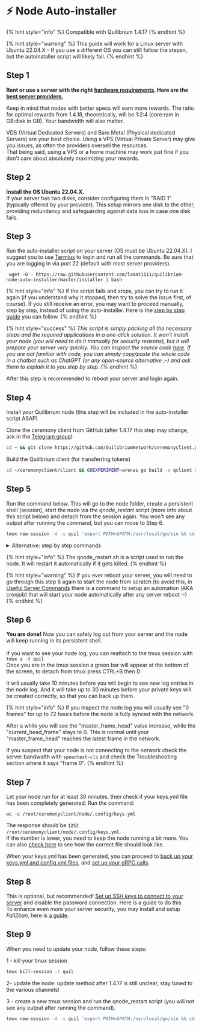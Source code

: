 # ⚡ Node Auto-installer

{% hint style="info" %}
Compatible with Quilibrium 1.4.17
{% endhint %}

{% hint style="warning" %}
This guide will work for a Linux server with Ubuntu 22.04.X - If you use a different OS you can still follow the stepsn, but the autoinstaller script will likely fail.
{% endhint %}

## Step 1

**Rent or use a server with the right** [**hardware requirements**](hardware-requirements.md)**. Here are the** [**best server providers.**](best-server-providers.md)

Keep in mind that nodes with better specs will earn more rewards. The ratio for optimal rewards from 1.4.18, theoretically, will be 1:2:4 (core:ram in GB:disk in GB). Your bandwidth will also matter.

VDS (Virtual Dedicated Servers) and Bare Metal (Physical dedicated Servers) are your best choice. Using a VPS (Virtual Private Server) may give you issues, as often the providers oversell the resources.\
That being said, using a VPS or a home machine may work just fine if you don't care about absolutely maximizing your rewards.

## Step 2

**Install the OS Ubuntu 22.04.X.**\
If your server has two disks, consider configuring them in "RAID 1" (typically offered by your provider). This setup mirrors one disk to the other, providing redundancy and safeguarding against data loss in case one disk fails.

## Step 3

Run the auto-installer script on your server (OS must be Ubuntu 22.04.X). I suggest you to use [Termius](https://termius.com/) to login and run all the commands. Be sure that you are logging in via port 22 (default with most server providers).

```
 wget -O - https://raw.githubusercontent.com/lamat1111/quilibrium-node-auto-installer/master/installer | bash
```

{% hint style="info" %}
If the script fails and stops, you can try to run it again (if you understand why it stopped, then try to solve the issue first, of course). If you still receive an error, you may want to proceed manually, step by step, instead of using the auto-installer. Here is the [step by step guide](node-step-by-step-installation.md) you can follow.
{% endhint %}

{% hint style="success" %}
_This script is simply packing all the necessary steps and the required applications in a one-click solution. It won't install your node (you will need to do it manually for security reasons), but it will prepare your server very quickly. You can inspect the source code_ [_here_](https://github.com/lamat1111/Quilibrium-Node-Auto-Installer/blob/main/installer)_. If you are not familiar with code, you can simply copy/paste the whole code in a chatbot such as ChatGPT (or any open-source alternative ;-) and ask them to explain it to you step by step._
{% endhint %}

After this step is recommended to reboot your server and login again.

## Step 4

Install your Quilibrium node (this step will be included in the auto-installer script ASAP)

Clone the ceremony client from GitHub  (after 1.4.17 this step may change, ask in the [Telegram group](https://t.me/quilibrium))

```bash
cd ~ && git clone https://github.com/QuilibriumNetwork/ceremonyclient.git
```

Build the Quilibrium client (for transferring tokens)

```bash
cd ~/ceremonyclient/client && GOEXPERIMENT=arenas go build -o qclient main.go
```

## Step 5

Run the command below. This will go to the node folder, create a persistent shell (session), start the node via the _qnode\_restart_ script (more info about this script below) and detach from the session again. You won't see any output after running the command, but you can move to Step 6.

```bash
tmux new-session -d -s quil 'export PATH=$PATH:/usr/local/go/bin && cd ~/ceremonyclient/node && ~/scripts/qnode_restart.sh'
```

<details>

<summary>Alternative: step by step commands</summary>

You can also run these command one after the other if you prefer.

```
cd ceremonyclient/node 
```

```
tmux new-session -s quil 
```

```
~/scripts/qnode_restart.sh
```

To detach from tmux press CTRL+B then D. Now you can safely logout from your server and the node will keep running in its persistent shell.\
To reattach to the tmux session and see your node log, just use `tmux a -t quil`. You can recognize when you are inside your tmux session because there will be a green bar at the bottom of the screen.\
To stop the node, from inside tmux click CTRL+C\
To restart the node, from inside tmux run `./poor_mans_cd.sh`

</details>

{% hint style="info" %}
The qnode\_restart.sh is a script used to run the node. It will restart it automatically if it gets killed.
{% endhint %}

{% hint style="warning" %}
If you ever reboot your server, you will need to go through this step 6 again to start the node from scratch (to avoid this, in [Useful Server Commands](useful-server-commands.md#create-cronjob-to-run-the-node-automatically-after-a-reboot) there is a command to setup an automation (AKA cronjob) that will start your node automatically after any server reboot :-)
{% endhint %}

## Step 6

**You are done!** Now you can safely log out from your server and the node will keep running in its persistent shell.\
\
If you want to see your node log, you can reattach to the tmux session with `tmux a -t quil`\
Once you are in the tmux session a green bar will appear at the bottom of the screen, to detach from tmux press CTRL+B then D.

It will usually take 10 minutes before you will begin to see new log entries in the node log. And it will take up to 30 minutes before your private keys will be created correctly, so that you can back up them.

{% hint style="info" %}
If you inspect the node log you will usually see "0 frames" for up to 72 hours before the node is fully synced with the network.&#x20;

After a while you will see the "master\_frame\_head" value increase, while the "current\_head\_frame" stays to 0. This is normal until your "master\_frame\_head" reaches the latest frame in the network.&#x20;

If you suspect that your node is not connecting to the network check the server bandwidth with `speedtest-cli` and check the Troubleshooting section where it says "frame 0".
{% endhint %}

## Step 7

Let your node run for at least 30 minutes, then check if your keys.yml file has been completely generated. Run the command:

```
wc -c /root/ceremonyclient/node/.config/keys.yml
```

The response should be `1252 /root/ceremonyclient/node/.config/keys.yml`.\
If the number is lower, you need to keep the node running a bit more. You can also [check here](backup-your-private-keys.md#what-does-a-correct-keys.yml-file-look-like) to see how the correct file should look like.

When your keys.yml has been generated, you can proceed to [back up your keys.yml and config.yml files](backup-your-private-keys.md), and [set up your gRPC calls](set-up-the-grpc-calls.md).

## Step 8

This is optional, but recommended! [Set up SSH keys to connect to your server](set-up-ssh-keys.md) and disable the password connection. Here is a guide to do this.\
To enhance even more your server security, you may install and setup _Fail2ban_, here is [a guide](https://www.digitalocean.com/community/tutorials/how-to-protect-ssh-with-fail2ban-on-ubuntu-20-04).

## Step 9

When you need to update your node, follow these steps:&#x20;

1 - kill your tmux session

```bash
tmux kill-session -t quil
```

2- update the node: update method after 1.4.17 is still unclear, stay tuned to the various channels!

3 - create a new tmux session and run the qnode\_restart script (you will not see any output after running the command).

```bash
tmux new-session -d -s quil 'export PATH=$PATH:/usr/local/go/bin && cd ~/ceremonyclient/node && ~/scripts/qnode_restart.sh'
```
